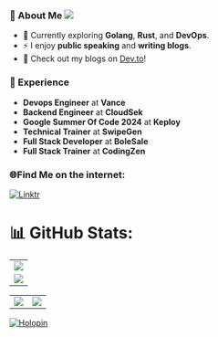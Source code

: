 ### 🌟 About Me ![](https://komarev.com/ghpvc/?username=SkySingh04&label=Profile+views&style=for-the-badge&color=green)  

- 🔭 Currently exploring **Golang**, **Rust**, and **DevOps**.  
- ⚡ I enjoy **public speaking** and **writing blogs**.
- 📖 Check out my blogs on [Dev.to](https://dev.to/skysingh04)!  

### 💼 Experience  

- **Devops Engineer** at **Vance**  
- **Backend Engineer** at **CloudSek**  
- **Google Summer Of Code 2024** at **Keploy**  
- **Technical Trainer** at **SwipeGen**  
- **Full Stack Developer** at **BoleSale**  
- **Full Stack Trainer** at **CodingZen**  

### 🌐Find Me on the internet:
[![Linktr](https://img.shields.io/badge/linktree-1de9b6?logo=linktree&logoColor=white)](https://linktr.ee/skysingh04)

# 📊 GitHub Stats:
<table>
  <tr>
    <td>
      <img src="https://github-readme-streak-stats.herokuapp.com?user=SkySingh04&theme=neon-palenight&hide_border=true&card_width=705">
     </td>
   </tr>
  <tr>
    <td>
      <img src="http://github-profile-summary-cards.vercel.app/api/cards/profile-details?username=SkySingh04&theme=2077">
     </td>
   </tr>
</table><table>
  <tr>
    <td><img src="http://github-profile-summary-cards.vercel.app/api/cards/stats?username=SkySingh04&theme=aura_dark"></td>
    <td><img src="http://github-profile-summary-cards.vercel.app/api/cards/most-commit-language?username=SkySingh04&theme=aura_dark"></td>
  </tr>
</table>

[![Holopin](https://holopin.me/skysingh04)](https://holopin.io/@skysingh04)



